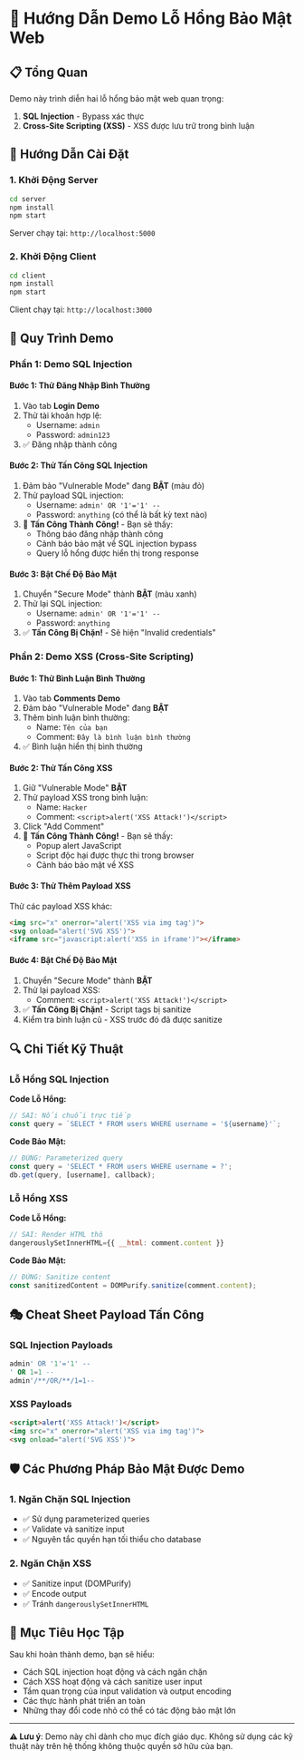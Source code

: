 # 🔐 Hướng Dẫn Demo Lỗ Hổng Bảo Mật Web

## 📋 Tổng Quan
Demo này trình diễn hai lỗ hổng bảo mật web quan trọng:
1. **SQL Injection** - Bypass xác thực
2. **Cross-Site Scripting (XSS)** - XSS được lưu trữ trong bình luận

## 🚀 Hướng Dẫn Cài Đặt

### 1. Khởi Động Server
```bash
cd server
npm install
npm start
```
Server chạy tại: `http://localhost:5000`

### 2. Khởi Động Client
```bash
cd client
npm install
npm start
```
Client chạy tại: `http://localhost:3000`

## 🎯 Quy Trình Demo

### Phần 1: Demo SQL Injection

#### Bước 1: Thử Đăng Nhập Bình Thường
1. Vào tab **Login Demo**
2. Thử tài khoản hợp lệ:
   - Username: `admin`
   - Password: `admin123`
3. ✅ Đăng nhập thành công

#### Bước 2: Thử Tấn Công SQL Injection
1. Đảm bảo "Vulnerable Mode" đang **BẬT** (màu đỏ)
2. Thử payload SQL injection:
   - Username: `admin' OR '1'='1' --`
   - Password: `anything` (có thể là bất kỳ text nào)
3. 🚨 **Tấn Công Thành Công!** - Bạn sẽ thấy:
   - Thông báo đăng nhập thành công
   - Cảnh báo bảo mật về SQL injection bypass
   - Query lỗ hổng được hiển thị trong response

#### Bước 3: Bật Chế Độ Bảo Mật
1. Chuyển "Secure Mode" thành **BẬT** (màu xanh)
2. Thử lại SQL injection:
   - Username: `admin' OR '1'='1' --`
   - Password: `anything`
3. ✅ **Tấn Công Bị Chặn!** - Sẽ hiện "Invalid credentials"

### Phần 2: Demo XSS (Cross-Site Scripting)

#### Bước 1: Thử Bình Luận Bình Thường
1. Vào tab **Comments Demo**
2. Đảm bảo "Vulnerable Mode" đang **BẬT**
3. Thêm bình luận bình thường:
   - Name: `Tên của bạn`
   - Comment: `Đây là bình luận bình thường`
4. ✅ Bình luận hiển thị bình thường

#### Bước 2: Thử Tấn Công XSS
1. Giữ "Vulnerable Mode" **BẬT**
2. Thử payload XSS trong bình luận:
   - Name: `Hacker`
   - Comment: `<script>alert('XSS Attack!')</script>`
3. Click "Add Comment"
4. 🚨 **Tấn Công Thành Công!** - Bạn sẽ thấy:
   - Popup alert JavaScript
   - Script độc hại được thực thi trong browser
   - Cảnh báo bảo mật về XSS

#### Bước 3: Thử Thêm Payload XSS
Thử các payload XSS khác:
```html
<img src="x" onerror="alert('XSS via img tag')">
<svg onload="alert('SVG XSS')">
<iframe src="javascript:alert('XSS in iframe')"></iframe>
```

#### Bước 4: Bật Chế Độ Bảo Mật
1. Chuyển "Secure Mode" thành **BẬT**
2. Thử lại payload XSS:
   - Comment: `<script>alert('XSS Attack!')</script>`
3. ✅ **Tấn Công Bị Chặn!** - Script tags bị sanitize
4. Kiểm tra bình luận cũ - XSS trước đó đã được sanitize

## 🔍 Chi Tiết Kỹ Thuật

### Lỗ Hổng SQL Injection
**Code Lỗ Hổng:**
```javascript
// SAI: Nối chuỗi trực tiếp
const query = `SELECT * FROM users WHERE username = '${username}'`;
```

**Code Bảo Mật:**
```javascript
// ĐÚNG: Parameterized query
const query = 'SELECT * FROM users WHERE username = ?';
db.get(query, [username], callback);
```

### Lỗ Hổng XSS
**Code Lỗ Hổng:**
```javascript
// SAI: Render HTML thô
dangerouslySetInnerHTML={{ __html: comment.content }}
```

**Code Bảo Mật:**
```javascript
// ĐÚNG: Sanitize content
const sanitizedContent = DOMPurify.sanitize(comment.content);
```

## 🎭 Cheat Sheet Payload Tấn Công

### SQL Injection Payloads
```sql
admin' OR '1'='1' --
' OR 1=1 --
admin'/**/OR/**/1=1--
```

### XSS Payloads
```html
<script>alert('XSS Attack!')</script>
<img src="x" onerror="alert('XSS via img tag')">
<svg onload="alert('SVG XSS')">
```

## 🛡️ Các Phương Pháp Bảo Mật Được Demo

### 1. Ngăn Chặn SQL Injection
- ✅ Sử dụng parameterized queries
- ✅ Validate và sanitize input
- ✅ Nguyên tắc quyền hạn tối thiểu cho database

### 2. Ngăn Chặn XSS
- ✅ Sanitize input (DOMPurify)
- ✅ Encode output
- ✅ Tránh `dangerouslySetInnerHTML`

## 🎯 Mục Tiêu Học Tập

Sau khi hoàn thành demo, bạn sẽ hiểu:
- Cách SQL injection hoạt động và cách ngăn chặn
- Cách XSS hoạt động và cách sanitize user input
- Tầm quan trọng của input validation và output encoding
- Các thực hành phát triển an toàn
- Những thay đổi code nhỏ có thể có tác động bảo mật lớn

---
**⚠️ Lưu ý**: Demo này chỉ dành cho mục đích giáo dục. Không sử dụng các kỹ thuật này trên hệ thống không thuộc quyền sở hữu của bạn.
